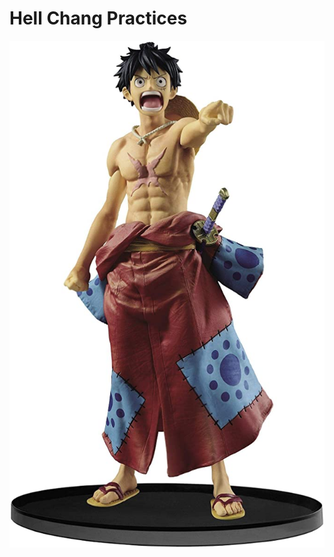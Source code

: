 # Hell Chang Practices
![81VFVlPwaBL._AC_SX679_.jpg](./_resources/37233c8df17a4ecca07ffbe3a7e6c8f5.jpg)
